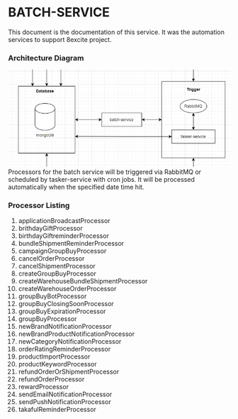 # BATCH-SERVICE
This document is the documentation of this service. It was the automation services to support 8excite project. 

### Architecture Diagram
![enter image description here](./images/batch-service-architecture.PNG)
Processors for the batch service will be triggered via RabbitMQ or scheduled by tasker-service with cron jobs.  It will be processed automatically when the specified date time hit.

### Processor Listing

1. applicationBroadcastProcessor
2. brithdayGiftProcessor
3. birthdayGiftreminderProcessor
4. bundleShipmentReminderProcessor
5. campaignGroupBuyProcessor
6. cancelOrderProcessor
7. cancelShipmentProcessor
8. createGroupBuyProcessor
9. createWarehouseBundleShipmentProcessor
10. createWarehouseOrderProcessor
11. groupBuyBotProcessor
12. groupBuyClosingSoonProcessor
13. groupBuyExpirationProcessor
14. groupBuyProcessor
15. newBrandNotificationProcessor
16. newBrandProductNotificationProcessor
17. newCategoryNotificationProcessor
18. orderRatingReminderProcessor
19. productImportProcessor
20. productKeywordProcessor
21. refundOrderOrShipmentProcessor
22. refundOrderProcessor
23. rewardProcessor
24. sendEmailNotificationProcessor
25. sendPushNotificationProcessor
26. takafulReminderProcessor



